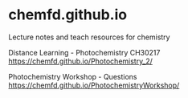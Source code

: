 # chemfd.github.io
Lecture notes and teach resources for chemistry

Distance Learning - Photochemistry CH30217 https://chemfd.github.io/Photochemistry_2/

Photochemistry Workshop - Questions https://chemfd.github.io/PhotochemistryWorkshop/
